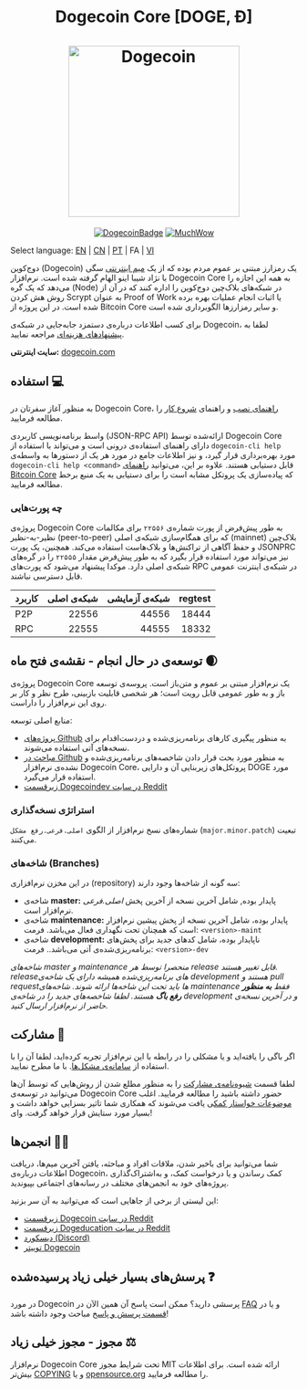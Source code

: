 <h1 align="center">
Dogecoin Core [DOGE, Ð]  
<br/><br/>
<img src="https://static.tumblr.com/ppdj5y9/Ae9mxmxtp/300coin.png" alt="Dogecoin" width="300"/>
</h1>

<div align="center">

[![DogecoinBadge](https://img.shields.io/badge/Doge-Coin-yellow.svg)](https://dogecoin.com)
[![MuchWow](https://img.shields.io/badge/Much-Wow-yellow.svg)](https://dogecoin.com)

</div>

Select language: [EN](./README.md) | [CN](./README_zh_CN.md) | [PT](./README_pt_BR.md) | FA  | [VI](./README_vi_VN.md)

دوج‌کوین (Dogecoin) یک رمزارز مبتنی بر عموم مردم بوده که از یک
[میم اینترنتی](https://fa.wikipedia.org/wiki/%D9%85%DB%8C%D9%85)
سگی با نژاد شیبا اینو الهام گرفته شده است. نرم‌افزار Dogecoin Core به همه این اجازه را می‌دهد که یک گره (Node) در شبکه‌های بلاک‌چین دوج‌کوین را اداره کنند که در آن از روش هش کردن Scrypt به عنوان Proof of Work یا اثبات انجام عملیات بهره برده شده است. در این پروژه از Bitcoin Core و سایر رمزارزها الگوبرداری شده است.

برای کسب اطلاعات درباره‌ی دستمزد جابه‌جایی در شبکه‌ی Dogecoin، لطفا به
[پیشنهادهای هزینه‌ای](doc/fee-recommendation.md)
مراجعه نمایید.

**سایت اینترنتی:** [dogecoin.com](https://dogecoin.com)

## استفاده 💻

به منظور آغاز سفرتان در Dogecoin Core،
[راهنمای نصب](INSTALL.md)
و راهنمای
[شروع کار](doc/getting-started.md)
را مطالعه فرمایید.

واسط برنامه‌نویسی کاربردی (JSON-RPC API) ارائه‌شده توسط Dogecoin Core دارای راهنمای استفاده‌ی درونی است و می‌تواند با استفاده از
`dogecoin-cli help`
مورد بهره‌برداری قرار گیرد، و نیز اطلاعات جامع در مورد هر یک از دستورها به واسطه‌ی
`dogecoin-cli help <command>`
قابل دستیابی هستند. علاوه بر این، می‌توانید
[راهنمای Bitcoin Core](https://developer.bitcoin.org/reference/rpc/)
که پیاده‌سازی یک پروتکل مشابه است را برای دستیابی به یک منبع برخط مطالعه فرمایید.

### چه پورت‌هایی

پروژه‌ی Dogecoin Core به طور پیش‌فرض از پورت شماره‌ی `۲۲۵۵۶` برای مکالمات نظیر-به-نظیر (peer-to-peer) که برای همگام‌سازی شبکه‌ی اصلی (mainnet) بلاک‌چین و حفظ آگاهی از تراکنش‌ها و بلاک‌هاست استفاده می‌کند. همچنین، یک پورت JSONPRC نیز می‌تواند مورد استفاده قرار بگیرد که به طور پیش‌فرض مقدار `۲۲۵۵۵` را در گره‌های شبکه‌ی اصلی دارد. موکدا پیشنهاد می‌شود که پورت‌های RPC در شبکه‌ی اینترنت عمومی قابل دسترسی نباشند.

| کاربرد | شبکه‌ی اصلی | شبکه‌ی آزمایشی | regtest |
| :----- | ----------: | -------------: | ------: |
| P2P    |       22556 |          44556 |   18444 |
| RPC    |       22555 |          44555 |   18332 |

## توسعه‌ی در حال انجام - نقشه‌ی فتح ماه 🌒

پروژه‌ی Dogecoin Core یک نرم‌افزار مبتنی بر عموم و متن‌باز است. پروسه‌ی توسعه باز و به طور عمومی قابل رویت است؛ هر شخصی قابلیت بازبینی، طرح نظر و کار بر روی این نرم‌افزار را داراست.

منابع اصلی توسعه:

- [پروژه‌های Github](https://github.com/dogecoin/dogecoin/projects) به منظور پیگیری کارهای برنامه‌ریزی‌شده و دردست‌اقدام برای نسخه‌های آتی استفاده می‌شوند.
- [مباحث در Github](https://github.com/dogecoin/dogecoin/discussions) به منظور مورد بحث قرار دادن شاخصه‌های برنامه‌ریزی‌شده و نشده‌ی نرم‌افزار Dogecoin Core، پروتکل‌های زیربنایی آن و دارایی DOGE مورد استفاده قرار می‌گیرد.
- [زیرقسمت Dogecoindev در سایت Reddit](https://www.reddit.com/r/dogecoindev/)

### استراتژی نسخه‌گذاری

شماره‌های نسخ نرم‌افزار از الگوی `اصلی.فرعی.رفع مشکل` (`major.minor.patch`) تبعیت می‌کنند.

### شاخه‌های (Branches)

در این مخزن نرم‌افزاری (repository) سه گونه از شاخه‌ها وجود دارند:

- شاخه‌ی **master:** پایدار بوده, شامل آخرین نسخه از آخرین پخش _اصلی.فرعی_ نرم‌افزار است.
- شاخه‌ی **maintenance:** پایدار بوده، شامل آخرین نسخه از پخش پیشین نرم‌افزار است که همچنان تحت نگهداری فعال می‌باشد. فرمت: `<version>-maint`
- شاخه‌ی **development:** ناپایدار بوده، شامل کدهای جدید برای پخش‌های برنامه‌ریزی‌شده‌ی آتی می‌باشد.. فرمت: `<version>-dev`

*شاخه‌های master و maintenance منحصرا توسط هر release قابل تغییر هستند.*
*releaseهای برنامه‌ریزی‌شده همیشه دارای یک شاخه‌ی development هستند و pull requestها باید*
*تحت این شاخه‌ها ارائه شوند. شاخه‌های maintenance فقط **به منظور رفع باگ** هستند.*
*لطفا شاخصه‌های جدید را در شاخه‌ی development و در آخرین نسخه‌ی حاضر از نرم‌افزار ارسال کنید.*

## مشارکت 🤝

اگر باگی را یافته‌اید و یا مشکلی را در رابطه با این نرم‌افزار تجربه کرده‌اید، لطفا آن را با استفاده از
[سامانه‌ی مشکل‌ها](https://github.com/dogecoin/dogecoin/issues/new?assignees=&labels=bug&template=bug_report.md&title=%5Bbug%5D+).
با ما مطرح نمایید.

لطفا قسمت
[شیوه‌نامه‌ی مشارکت](CONTRIBUTING.md)
را به منظور مطلع شدن از روش‌هایی که توسط آن‌ها می‌توانید در توسعه‌ی Dogecoin Core حضور داشته باشید را مطالعه فرمایید. اغلب
[موضوعات خواستار کمک](https://github.com/dogecoin/dogecoin/labels/help%20wanted)ی یافت می‌شوند
که همکاری شما تاثیر بسزایی خواهد داشت و بسیار مورد ستایش قرار خواهد گرفت. وای!

## انجمن‌ها 🚀🍾

شما می‌توانید
برای باخبر شدن، ملاقات افراد و مباحثه، یافتن آخرین میم‌ها، دریافت اطلاعات
درباره‌ی Dogecoin، کمک رساندن و یا درخواست کمک، و به‌اشتراک‌گذاری پروژه‌های خود
به انجمن‌های مختلف در رسانه‌های اجتماعی بپیوندید.

این لیستی از برخی از جاهایی است که می‌توانید به آن سر بزنید:

- [زیرقسمت Dogecoin در سایت Reddit](https://www.reddit.com/r/dogecoin/)
- [زیرقسمت Dogeducation در سایت Reddit](https://www.reddit.com/r/dogeducation/)
- [دیسکورد (Discord)](https://discord.gg/dogecoin)
- [توییتر Dogecoin](https://twitter.com/dogecoin)

## پرسش‌های بسیار خیلی زیاد پرسیده‌شده ❓

در مورد Dogecoin پرسشی دارید؟ ممکن است پاسخ آن همین الآن در
[FAQ](doc/FAQ.md)
و یا در
[قسمت پرسش و پاسخ](https://github.com/dogecoin/dogecoin/discussions/categories/q-a)
مباحث وجود داشته باشد!

## مجوز - مجوز خیلی زیاد ⚖️

نرم‌افزار Dogecoin Core تحت شرایط مجوز MIT ارائه شده است. برای اطلاعات بیش‌تر
[COPYING](COPYING)
و یا
[opensource.org](https://opensource.org/licenses/MIT)
را مطالعه فرمایید.
